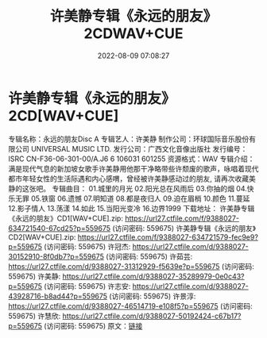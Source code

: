 ﻿---
title: 许美静专辑《永远的朋友》2CDWAV+CUE
date: 2022-08-09 07:08:27
categories: WAV车载音乐、镜像
tags: 华语中文
---
# 许美静专辑《永远的朋友》2CD[WAV+CUE]

专辑名称：永远的朋友Disc A
专辑艺人：许美静
制作公司：环球国际音乐股份有限公司 UNIVERSAL MUSIC LTD.
发行公司：广西文化音像出版社
发行编号：ISRC CN-F36-06-301-00/A.J6 6 106031 601255
资源格式：WAV
专辑介绍：
满是现代气息的新加坡女歌手许美静用他那干净略带些许颓废的歌声，咏唱着现代都市年轻女性的生活际遇和内心感喟，曾经被许美静感动过的朋友,
请再次收藏美静的这张吧。
专辑曲目：
01.城里的月光
02.阳光总在风雨后
03.你抽的烟
04.快乐无罪
05.铁窗
06.遗憾
07.明知道
08.都是夜归人
09.迫在眉梢
10.颜色
11.蔓延
12.影子情人
13.荡漾
14.如此
15.当阳光变冷
16.边界1999
下载地址：
许美静专辑《永远的朋友》CD1[WAV+CUE].zip: https://url27.ctfile.com/f/9388027-634721540-67cd25?p=559675
(访问密码: 559675)
许美静专辑《永远的朋友》CD2[WAV+CUE].zip: https://url27.ctfile.com/f/9388027-634721579-fec9e9?p=559675
(访问密码: 559675)
许冠杰: https://url27.ctfile.com/d/9388027-30152910-8f0db7?p=559675
(访问密码: 559675)
许茹芸: https://url27.ctfile.com/d/9388027-31312929-f5639e?p=559675
(访问密码: 559675)
许美静: https://url27.ctfile.com/d/9388027-35289979-0e0c43?p=559675
(访问密码: 559675)
许志安: https://url27.ctfile.com/d/9388027-43928716-b8ad44?p=559675
(访问密码: 559675)
许景淳: https://url27.ctfile.com/d/9388027-46514719-e108f5?p=559675
(访问密码: 559675)
许慧欣: https://url27.ctfile.com/d/9388027-50192424-c67b17?p=559675
(访问密码: 559675)
原文：[链接](https://blog.sina.com.cn/s/blog_1647c7e7601030yrw.html)